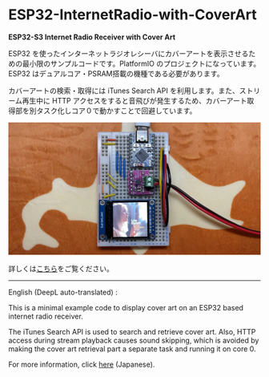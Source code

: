 # ESP32-InternetRadio-with-CoverArt

**ESP32-S3 Internet Radio Receiver with Cover Art**

ESP32 を使ったインターネットラジオレシーバにカバーアートを表示させるための最小限のサンプルコードです。PlatformIO のプロジェクトになっています。ESP32 はデュアルコア・PSRAM搭載の機種である必要があります。

カバーアートの検索・取得には iTunes Search API を利用します。また、ストリーム再生中に HTTP アクセスをすると音飛びが発生するため、カバーアート取得部を別タスク化しコア０で動かすことで回避しています。

![lisa.webp](lisa.webp)

詳しくは[こちら](https://katayu.de/posts/esp32-s3-radio/)をご覧ください。

---

English (DeepL auto-translated) : 

This is a minimal example code to display cover art on an ESP32 based internet radio receiver.

The iTunes Search API is used to search and retrieve cover art. Also, HTTP access during stream playback causes sound skipping, which is avoided by making the cover art retrieval part a separate task and running it on core 0.

For more information, click [here](https://katayu.de/posts/esp32-s3-radio/) (Japanese).
